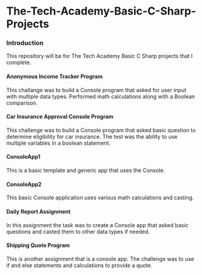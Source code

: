 # The-Tech-Academy-Basic-C-Sharp-Projects


<h3>Introduction</h3>
	This repository will be for The Tech Academy Basic C Sharp projects that I complete.

<h4>Anonymous Income Tracker Program</h4>
	This challange was to build a Console program that asked for user input with multiple data types. Performed math calculations along with a Boolean comparison. 

<h4>Car Insurance Approval Console Program</h4>
	This challenge was to build a Console program that asked basic question to determine eligibility for car insurance. The test was the ability to use multiple variables in a 		boolean statement. 

<h4>ConsoleApp1</h4>
	This is a basic template and generic app that uses the Console.
	
<h4>ConsoleApp2</h4>
	This basic Console application uses various math calculations and casting. 
	
<h4>Daily Report Assignment</h4>
	In this assignment the task was to create a Console app that asked basic questions and casted them to other data types if needed. 

<h4>Shipping Quote Program</h4>
	This is another assignment that is a console app. The challenge was to use if and else statements and calculations to provide a quote.
	

 
  
  

    
